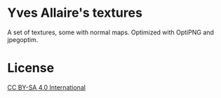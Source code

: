 Yves Allaire's textures
=======================

A set of textures, some with normal maps. Optimized with OptiPNG and jpegoptim.

License
=======

[CC BY-SA 4.0 International](https://creativecommons.org/licenses/by-sa/4.0/)
